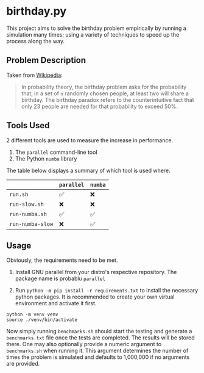 # birthday.py
This project aims to solve the birthday problem empirically
by running a simulation many times; using a variety of
techniques to speed up the process along the way.

## Problem Description
Taken from [Wikipedia](https://en.wikipedia.org/wiki/Birthday_problem):

> In probability theory, the birthday problem asks for the probability that,
> in a set of `n` randomly chosen people, at least two will share a birthday.
> The birthday paradox refers to the counterintuitive fact that only 23
> people are needed for that probability to exceed 50%.

## Tools Used
2 different tools are used to measure the increase in performance.

1. The `parallel` command-line tool
2. The Python `numba` library

The table below displays a summary of which tool is used where.

|                  | `parallel`         | `numba`            |
|------------------|--------------------|--------------------|
| `run.sh`         | :white_check_mark: | :x:                |
| `run-slow.sh`    | :x:                | :x:                |
| `run-numba.sh`   | :white_check_mark: | :white_check_mark: |
| `run-numba-slow` | :x:                | :white_check_mark: |

## Usage
Obviously, the requirements need to be met.

1. Install GNU parallel from your distro's respective repository. The package name
is probablu `parallel`

2. Run `python -m pip install -r requirements.txt` to install the necessary python packages.
It is recommended to create your own virtual environment and activate it first.

```
python -m venv venv
source ./venv/bin/activate
```

Now simply running `benchmarks.sh` should start the testing and generate a `benchmarks.txt`
file once the tests are completed. The results will be stored there. One may also optionally
provide a numeric argument to `benchmarks.sh` when running it. This argument determines
the number of times the problem is simulated and defaults to 1,000,000 if no arguments are
provided.
